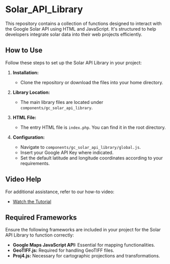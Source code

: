 # Solar_API_Library

This repository contains a collection of functions designed to interact with the Google Solar API using HTML and JavaScript. It's structured to help developers integrate solar data into their web projects efficiently.

## How to Use

Follow these steps to set up the Solar API Library in your project:

1. **Installation:**
   - Clone the repository or download the files into your home directory.

2. **Library Location:**
   - The main library files are located under `components/gc_solar_api_library`.

3. **HTML File:**
   - The entry HTML file is `index.php`. You can find it in the root directory.

4. **Configuration:**
   - Navigate to `components/gc_solar_api_library/global.js`.
   - Insert your Google API Key where indicated.
   - Set the default latitude and longitude coordinates according to your requirements.

## Video Help

For additional assistance, refer to our how-to video:

- [Watch the Tutorial](https://youtu.be/GmDN6cQD0xU)

## Required Frameworks

Ensure the following frameworks are included in your project for the Solar API Library to function correctly:

- **Google Maps JavaScript API:** Essential for mapping functionalities.
- **GeoTIFF.js:** Required for handling GeoTIFF files.
- **Proj4.js:** Necessary for cartographic projections and transformations.
